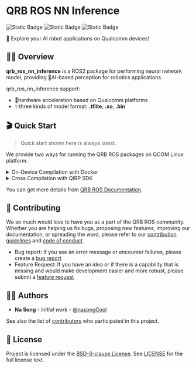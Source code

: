 # QRB ROS NN Inference
![Static Badge](https://img.shields.io/badge/language-Cpp-green)
![Static Badge](https://img.shields.io/badge/executor-CPU_GPU_HTP-orange)
![Static Badge](https://img.shields.io/badge/release-v0.2.0-blue)

🎉 Explore your AI robot applications on Qualcomm devices!

## 🙋‍♂️ Overview

**qrb_ros_nn_inference** is a ROS2 package for performing neural network model, providing 🤖AI-based perception for robotics applications.<br>

qrb_ros_nn_inference support:
- 🚀hardware acceleration based on Qualcomm platforms
- ✨three kinds of model format: **.tflite**, **.so**, **.bin**

## 🎬 Quick Start

> Quick start shown here is always latest.

We provide two ways for running the QRB ROS packages on QCOM Linux platform.

<details>
<summary>On-Device Compilation with Docker</summary>

1. please follow [steps](https://github.com/qualcomm-qrb-ros/qrb_ros_docker?tab=readme-ov-file#quickstart) to setup docker env.

2. download the qrb_ros_nn_inference and dependencies

```bash
    cd ${QRB_ROS_WS}/src && \
    git clone https://github.com/qualcomm-qrb-ros/qrb_ros_interfaces && \
    git clone https://github.com/qualcomm-qrb-ros/qrb_ros_nn_inference
```

3. build qrb_ros_nn_inference

```bash
    cd ${QRB_ROS_WS} && \
    colcon build --packages-up-to qrb_ros_nn_inference
```

4. test qrb_ros_nn_inference with YOLOv8 detection model

    4.1 download model from [QC AI hub](https://aihub.qualcomm.com/iot/models/yolov8_det?domain=Computer+Vision&useCase=Object+Detection).

    4.2 download the test image for object detecion

    ```bash
    wget -P \
    ${QRB_ROS_WS}/src/qrb_ros_nn_inference/test/qrb_ros_pre_process/image/ \
    https://ultralytics.com/images/bus.jpg
    ```

    4.3 point out the image path and model path in `${QRB_ROS_WS}/src/qrb_ros_nn_inference/test/qrb_ros_post_process/launch/nn_node_test.launch.py`

    ```python
    pre_process_node = ComposableNode(
       package = "qrb_ros_pre_process",
       plugin = "qrb_ros::pre_process::QrbRosPreProcessNode",
       name = "pre_process_node",
       parameters=[
         {
           "image_path": os.environ['QRB_ROS_WS']+"/src/qrb_ros_nn_inference/test/qrb_ros_pre_process/image/bus.jpg"
         }
       ]
    )

    nn_inference_node = ComposableNode(
       package = "qrb_ros_nn_inference",
       plugin = "qrb_ros::nn_inference::QrbRosInferenceNode",
       name = "nn_inference_node",
       parameters=[
         {
           "backend_option": "",
           "model_path": "/path/to/model"
         }
       ]
    )
    ```

    4.4 build the pre and post process packages

    ```bash
      cd ${QRB_ROS_WS}/ && \
      rm ./src/qrb_ros_nn_inference/test/qrb_ros_post_process/COLCON_IGNORE && \
      rm ./src/qrb_ros_nn_inference/test/qrb_ros_pre_process/COLCON_IGNORE && \
      colcon build --packages-select qrb_ros_pre_process qrb_ros_post_process
    ```

    4.5 execute the inference

    ```bash
      cd ${QRB_ROS_WS}/ && \
      source install/local_setup.bash && \
      ros2 launch qrb_ros_post_process nn_node_test.launch.py
    ```

    4.6 visualize the detection result

    ```bash
      python3 ./src/qrb_ros_nn_inference/test/qrb_ros_post_process/scripts/qrb_ros_yolo_detection_visualizer.py \
      --original_image ${QRB_ROS_WS}/src/qrb_ros_nn_inference/test/qrb_ros_pre_process/image/image.jpg
    ```

    reulst image will be stroed in `${QRB_ROS_WS}/src/qrb_ros_nn_inference/test/qrb_ros_post_process/inference_result`

</details>


<details>
<summary>Cross Compilation with QIRP SDK</summary>

1. please follow [steps](https://qualcomm-qrb-ros.github.io/getting_started/index.html) to setup qirp-sdk env.

2. clone this repository and dependencies

    ```bash
        mdkir -p <qirp_decompressed_workspace>/qirp-sdk/ros_ws/src && \
        cd <qirp_decompressed_workspace>/qirp-sdk/ros_ws/src && \
        git clone https://github.com/qualcomm-qrb-ros/qrb_ros_interfaces && \
        git clone https://github.com/qualcomm-qrb-ros/qrb_ros_nn_inference
    ```

3. prepare your pre and post process node

4. colcon build your pipeline:

    ```bash
      cd <qirp_decompressed_workspace>/qirp-sdk/ros_ws && \
      colcon build --cmake-args \
        -DPYTHON_EXECUTABLE=${OECORE_NATIVE_SYSROOT}/usr/bin/python3 \
        -DPython3_NumPy_INCLUDE_DIR=${OECORE_NATIVE_SYSROOT}/usr/lib/python3.12/site-packages/numpy/core/include \
        -DPYTHON_SOABI=cpython-312-aarch64-linux-gnu \
        -DCMAKE_MAKE_PROGRAM=/usr/bin/make \
        -DCMAKE_LIBRARY_PATH=${OECORE_TARGET_SYSROOT}/usr/lib \
        -DBUILD_TESTING=OFF \
        -DCMAKE_TOOLCHAIN_FILE=${OE_CMAKE_TOOLCHAIN_FILE}
    ```

5. install the qrb_ros_nn_inference package on your device:

    ```bash
        cd <qirp_decompressed_workspace>/qirp-sdk/ros_ws/install/qrb_ros_nn_inference && \
        tar -czvf qrb_ros_nn_inference.tar.gz include lib share && \
        scp qrb_ros_nn_inference.tar.gz root@[ip-addr]:/opt && \
        cd <qirp_decompressed_workspace>/qirp-sdk/ros_ws/install/qrb_inference_manager && \
        tar -czvf qrb_inference_manager.tar.gz include lib share && \
        scp qrb_inference_manager.tar.gz root@[ip-addr]:/opt && \
        cd <qirp_decompressed_workspace>/qirp-sdk/ros_ws/install/qrb_ros_tensor_list_msgs && \
        tar -czvf qrb_ros_tensor_list_msgs.tar.gz include lib share && \
        scp qrb_ros_tensor_list_msgs.tar.gz root@[ip-addr]:/opt
    ```

    ```bash
        ssh root@[ip-addr]
        (ssh) mount -o remount rw /usr
        (ssh) tar --no-overwrite-dir --no-same-owner -zxf /opt/qrb_ros_tensor_list_msgs.tar.gz -C /usr/
        (ssh) tar --no-overwrite-dir --no-same-owner -zxf /opt/qrb_inference_manager.tar.gz -C /usr/
        (ssh) tar --no-overwrite-dir --no-same-owner -zxf /opt/qrb_ros_nn_inference.tar.gz -C /usr/
    ```

5. source this file to set up the environment on your device:

    ```bash
        ssh root@[ip-addr]
        (ssh) export HOME=/opt
        (ssh) source /usr/bin/ros_setup.bash
        (ssh) export ROS_DOMAIN_ID=xx
        (ssh) source /usr/bin/ros_setup.bash
    ```

6. launch your inference pipeline

    ```bash
        (ssh) ros2 launch ${package_name} ${launch-file}
    ```

</details>

You can get more details from [QRB ROS Documentation](https://qualcomm-qrb-ros.github.io/main/packages/qrb_ros_nn_inference/index.html).

## 🙏 Contributing

We so much would love to have you as a part of the QRB ROS community. Whether you are helping us fix bugs, proposing new features, improving our documentation, or spreading the word, please refer to our [contribution guidelines](./CONTRIBUTING.md) and [code of conduct](./CODE_OF_CONDUCT.md).

- Bug report: If you see an error message or encounter failures, please create a [bug report](../../issues)
- Feature Request: If you have an idea or if there is a capability that is missing and would make development easier and more robust, please submit a [feature request](../../issues)

<Update link with template>

## 👨‍💻 Authors

* **Na Song** - *Initial work* - [@nasongCool](https://github.com/nasongCool)

See also the list of [contributors](https://github.com/qualcomm-qrb-ros/qrb_ros_nn_inference/graphs/contributors) who participated in this project.

## 📃 License

Project is licensed under the [BSD-3-clause License](https://spdx.org/licenses/BSD-3-Clause.html). See [LICENSE](./LICENSE) for the full license text.
